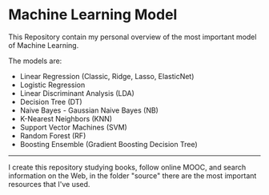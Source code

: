 # Machine Learning Model
This Repository contain my personal overview of the most important model of Machine Learning.


The models are:

- Linear Regression (Classic, Ridge, Lasso, ElasticNet)
- Logistic Regression
- Linear Discriminant Analysis (LDA)
- Decision Tree (DT)
- Naive Bayes - Gaussian Naive Bayes (NB)
- K-Nearest Neighbors (KNN)
- Support Vector Machines (SVM)
- Random Forest (RF)
- Boosting Ensemble (Gradient Boosting Decision Tree)


----------------------------------
I create this repository studying books, follow online MOOC, and search information on the Web, in the folder "source" there are the most important resources that I've used.

